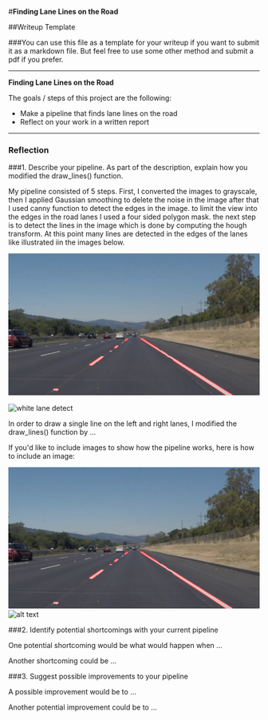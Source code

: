 #**Finding Lane Lines on the Road** 

##Writeup Template

###You can use this file as a template for your writeup if you want to submit it as a markdown file. But feel free to use some other method and submit a pdf if you prefer.

---

**Finding Lane Lines on the Road**

The goals / steps of this project are the following:
* Make a pipeline that finds lane lines on the road
* Reflect on your work in a written report


[//]: # (Image References)


[image1]: ./lanes_solidWhiteRight.jpg
[image2]: .lanes_solidYellowCurve/.jpg 

---

### Reflection

###1. Describe your pipeline. As part of the description, explain how you modified the draw_lines() function.

My pipeline consisted of 5 steps. First, I converted the images to grayscale, then I applied Gaussian smoothing 
to delete the noise in the image after that I used canny function to detect the edges in the image.
to limit the view into the edges in the road lanes I used a four sided polygon mask.
the next step is to detect the lines in the image which is done by computing the hough transform.
At this point many lines are detected in the edges of  the lanes like illustrated iin the images below. 

![white lane detect][image1]

![white lane detect][image2]



In order to draw a single line on the left and right lanes, I modified the draw_lines() function by ...

If you'd like to include images to show how the pipeline works, here is how to include an image: 

![alt text][image1]
![alt text][image2]


###2. Identify potential shortcomings with your current pipeline


One potential shortcoming would be what would happen when ... 

Another shortcoming could be ...


###3. Suggest possible improvements to your pipeline

A possible improvement would be to ...

Another potential improvement could be to ...
